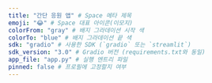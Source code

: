 ```yaml
---
title: "간단 응원 앱" # Space 메타 제목
emoji: "😂" # Space 대표 아이콘(이모지)
colorFrom: "gray" # 배지 그라데이션 시작 색
colorTo: "blue" # 배지 그라데이션 끝 색
sdk: "gradio" # 사용한 SDK (`gradio` 또는 `streamlit`)
sdk_version: "3.0" # Gradio 버전 (requirements.txt와 동일)
app_file: "app.py" # 실행 엔트리 파일
pinned: false # 프로필에 고정할지 여부
---
```

